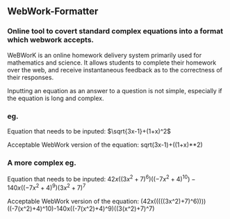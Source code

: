 ## WebWork-Formatter
### Online tool to covert standard complex equations into a format which webwork accepts.

WeBWorK is an online homework delivery system primarily used for mathematics and science. It allows students to complete their homework over the web, and receive instantaneous feedback as to the correctness of their responses. 

Inputting an equation as an answer to a question is not simple, especially if the equation is long and complex. 

### eg.

Equation that needs to be inputed: $\sqrt{3x-1}+(1+x)^2$

Acceptable WebWork version of the equation: sqrt(3x-1)+((1+x)**2)

### A more complex eg. 

Equation that needs to be inputed: $42x((3x^2+7)^6)((-7x^2+4)^{10}) - 140x((-7x^2+4)^9)(3x^2+7)^7$

Acceptable WebWork version of the equation: (42x(((((3x^2)+7)^6))))((-7(x^2)+4)^10)-140x((-7(x^2)+4)^9)((3(x^2)+7)^7)

